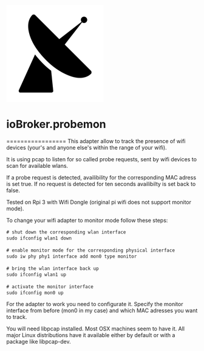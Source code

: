 ![Logo](admin/probemon.png)
# ioBroker.probemon
=================
This adapter allow to track the presence of wifi devices (your's and anyone else's within the range of your wifi).

It is using pcap to listen for so called probe requests, sent by wifi devices to scan for available wlans.

If a probe request is detected, availibility for the corresponding MAC adress is set true. If no request is detected for ten seconds availibilty is set back to false.

Tested on Rpi 3 with Wifi Dongle (original pi wifi does not support monitor mode).

To change your wifi adapter to monitor mode follow these steps:
~~~~
# shut down the corresponding wlan interface
sudo ifconfig wlan1 down

# enable monitor mode for the corresponding physical interface
sudo iw phy phy1 interface add mon0 type monitor

# bring the wlan interface back up
sudo ifconfig wlan1 up

# activate the monitor interface
sudo ifconfig mon0 up
~~~~
For the adapter to work you need to configurate it. Specify the monitor interface from before (mon0 in my case) and which MAC adresses you want to track.

You will need libpcap installed. Most OSX machines seem to have it. All major Linux distributions have it available either by default or with a package like libpcap-dev.
